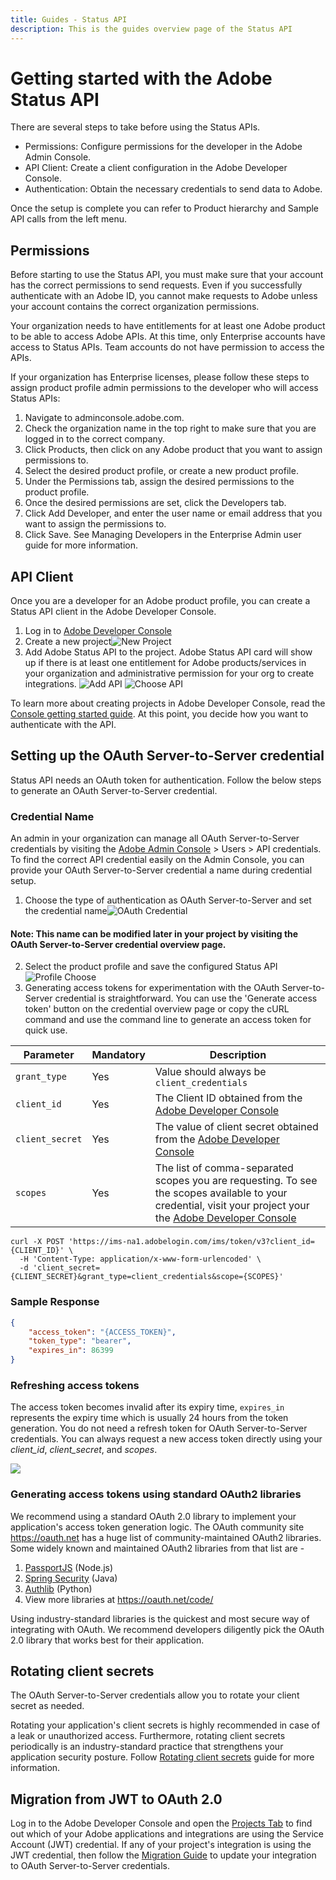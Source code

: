 ```yaml
---
title: Guides - Status API
description: This is the guides overview page of the Status API 
---
```


# Getting started with the Adobe Status API

There are several steps to take before using the Status APIs.

* Permissions: Configure permissions for the developer in the Adobe Admin Console.  
* API Client: Create a client configuration in the Adobe Developer Console.  
* Authentication: Obtain the necessary credentials to send data to Adobe.  

Once the setup is complete you can refer to Product hierarchy and Sample API calls from the left menu.

## Permissions

Before starting to use the Status API, you must make sure that your account has the correct permissions to send requests. Even if you successfully authenticate with an Adobe ID, you cannot make requests to Adobe unless your account contains the correct organization permissions.

Your organization needs to have entitlements for at least one Adobe product to be able to access Adobe APIs. At this time, only Enterprise accounts have access to Status APIs. Team accounts do not have permission to access the APIs.

If your organization has Enterprise licenses, please follow these steps to assign product profile admin permissions to the developer who will access Status APIs:

1. Navigate to adminconsole.adobe.com.
2. Check the organization name in the top right to make sure that you are logged in to the correct company.
3. Click Products, then click on any Adobe product that you want to assign permissions to.
4. Select the desired product profile, or create a new product profile.
5. Under the Permissions tab, assign the desired permissions to the product profile.
6. Once the desired permissions are set, click the Developers tab.
7. Click Add Developer, and enter the user name or email address that you want to assign the permissions to.
8. Click Save.
See Managing Developers in the Enterprise Admin user guide for more information.

## API Client

Once you are a developer for an Adobe product profile, you can create a Status API client in the Adobe Developer Console.

1. Log in to [Adobe Developer Console](https://developer.adobe.com/console/home)
2. Create a new project![New Project](../../../static/images/steps/new-project.png "New Project")
3. Add Adobe Status API to the project. Adobe Status API card will show up if there is at least one entitlement for Adobe products/services in your organization and administrative permission for your org to create integrations. ![Add API](../../../static/images/steps/add-api.png "Add API") ![Choose API](../../../static/images/steps/choose-api.png "Choose API")

To learn more about creating projects in Adobe Developer Console, read the [Console getting started guide](https://developer.adobe.com/developer-console/docs/guides/getting-started/).
At this point, you decide how you want to authenticate with the API.

## Setting up the OAuth Server-to-Server credential

Status API needs an OAuth token for authentication. Follow the below steps to generate an OAuth Server-to-Server credential.

### Credential Name

An admin in your organization can manage all OAuth Server-to-Server credentials by visiting the [Adobe Admin Console](https://adminconsole.adobe.com) > Users > API credentials. To find the correct API credential easily on the Admin Console, you can provide your OAuth Server-to-Server credential a name during credential setup.

1. Choose the type of authentication as OAuth Server-to-Server and set the credential name![OAuth Credential](../../../static/images/steps/oauth-credential-selection.png "OAuth Credential")

#### Note: This name can be modified later in your project by visiting the OAuth Server-to-Server credential overview page.

2. Select the product profile and save the configured Status API![Profile Choose](../../../static/images/steps/profile-choose.png "Profile Choose")
3. Generating access tokens for experimentation with the OAuth Server-to-Server credential is straightforward. You can use the 'Generate access token' button on the credential overview page or copy the cURL command and use the command line to generate an access token for quick use.

|Parameter|Mandatory|Description|
|---|---|---|
|`grant_type`|Yes|Value should always be `client_credentials`|
|`client_id`|Yes|The Client ID obtained from the [Adobe Developer Console](/console)|
|`client_secret`|Yes|The value of client secret obtained from the [Adobe Developer Console](/console)|
|`scopes`|Yes|The list of comma-separated scopes you are requesting. To see the scopes available to your credential, visit your project your the [Adobe Developer Console](/console)|

```curl
curl -X POST 'https://ims-na1.adobelogin.com/ims/token/v3?client_id={CLIENT_ID}' \
  -H 'Content-Type: application/x-www-form-urlencoded' \
  -d 'client_secret={CLIENT_SECRET}&grant_type=client_credentials&scope={SCOPES}'
```

### Sample Response

```json
{
    "access_token": "{ACCESS_TOKEN}",
    "token_type": "bearer",
    "expires_in": 86399
}
```

### Refreshing access tokens

The access token becomes invalid after its expiry time, `expires_in` represents the expiry time which is usually 24 hours from the token generation. You do not need a refresh token for OAuth Server-to-Server credentials. You can always request a new access token directly using your *client_id*, *client_secret*, and *scopes*.

![](../../../static/images/steps/generate-access-token.png)

### Generating access tokens using standard OAuth2 libraries

We recommend using a standard OAuth 2.0 library to implement your application's access token generation logic. The  OAuth community site https://oauth.net has a huge list of community-maintained OAuth2 libraries. Some widely known and maintained OAuth2 libraries from that list are -

1. [PassportJS](https://github.com/jaredhanson/passport) (Node.js)
2. [Spring Security](https://spring.io/projects/spring-security) (Java)
3. [Authlib](https://github.com/lepture/authlib) (Python)
4. View more libraries at https://oauth.net/code/

<InlineAlert slots="text"/>

Using industry-standard libraries is the quickest and most secure way of integrating with OAuth. We recommend developers diligently pick the OAuth 2.0 library that works best for their application.

## Rotating client secrets

The OAuth Server-to-Server credentials allow you to rotate your client secret as needed.

Rotating your application's client secrets is highly recommended in case of a leak or unauthorized access. Furthermore, rotating client secrets periodically is an industry-standard practice that strengthens your application security posture. Follow [Rotating client secrets](https://developer.adobe.com/developer-console/docs/guides/authentication/ServerToServerAuthentication/implementation/#rotating-client-secrets) guide for more information.

## Migration from JWT to OAuth 2.0

Log in to the Adobe Developer Console and open the [Projects Tab](https://developer.adobe.com/console/projects) to find out which of your Adobe applications and integrations are using the Service Account (JWT) credential. If any of your project's integration is using the JWT credential, then follow the [Migration Guide](https://developer.adobe.com/developer-console/docs/guides/authentication/ServerToServerAuthentication/migration/#migration-overview) to update your integration to OAuth Server-to-Server credentials.
